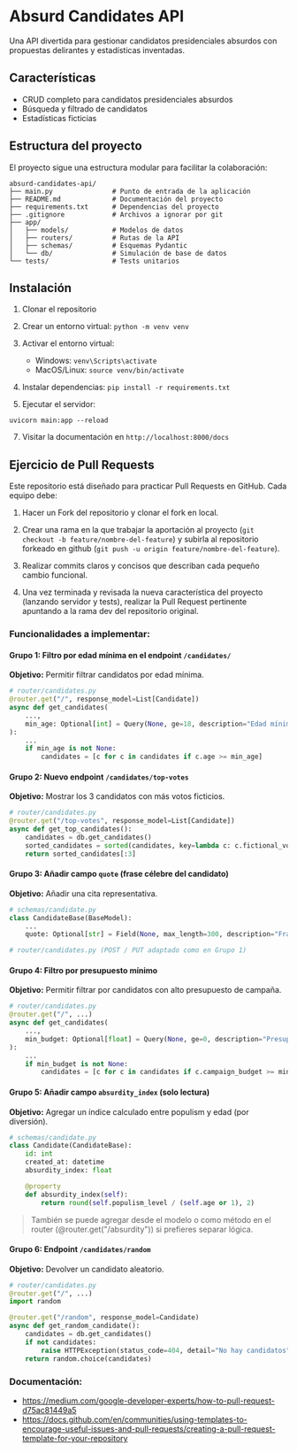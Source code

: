 # Absurd Candidates API

Una API divertida para gestionar candidatos presidenciales absurdos con propuestas delirantes y estadísticas inventadas.

## Características

- CRUD completo para candidatos presidenciales absurdos
- Búsqueda y filtrado de candidatos
- Estadísticas ficticias

## Estructura del proyecto

El proyecto sigue una estructura modular para facilitar la colaboración:

```
absurd-candidates-api/
├── main.py               # Punto de entrada de la aplicación
├── README.md             # Documentación del proyecto
├── requirements.txt      # Dependencias del proyecto
├── .gitignore            # Archivos a ignorar por git
├── app/
│   ├── models/           # Modelos de datos
│   ├── routers/          # Rutas de la API
│   ├── schemas/          # Esquemas Pydantic
│   └── db/               # Simulación de base de datos
└── tests/                # Tests unitarios
```

## Instalación

1. Clonar el repositorio

2. Crear un entorno virtual: `python -m venv venv`

3. Activar el entorno virtual:

   - Windows: `venv\Scripts\activate`
   - MacOS/Linux: `source venv/bin/activate`

4. Instalar dependencias: `pip install -r requirements.txt`

5. Ejecutar el servidor:

```
uvicorn main:app --reload
```

7. Visitar la documentación en `http://localhost:8000/docs`

## Ejercicio de Pull Requests

Este repositorio está diseñado para practicar Pull Requests en GitHub. Cada equipo debe:

1. Hacer un Fork del repositorio y clonar el fork en local.

2. Crear una rama en la que trabajar la aportación al proyecto (`git checkout -b feature/nombre-del-feature`) y subirla al repositorio forkeado en github (`git push -u origin feature/nombre-del-feature`).

3. Realizar commits claros y concisos que describan cada pequeño cambio funcional.

4. Una vez terminada y revisada la nueva característica del proyecto (lanzando servidor y tests), realizar la Pull Request pertinente apuntando a la rama dev del repositorio original.

### Funcionalidades a implementar:

#### Grupo 1: Filtro por edad mínima en el endpoint `/candidates/`

**Objetivo:** Permitir filtrar candidatos por edad mínima.

```python
# router/candidates.py
@router.get("/", response_model=List[Candidate])
async def get_candidates(
    ...,
    min_age: Optional[int] = Query(None, ge=18, description="Edad mínima del candidato")
):
    ...
    if min_age is not None:
        candidates = [c for c in candidates if c.age >= min_age]
```

#### Grupo 2: Nuevo endpoint `/candidates/top-votes`

**Objetivo:** Mostrar los 3 candidatos con más votos ficticios.

```python
# router/candidates.py
@router.get("/top-votes", response_model=List[Candidate])
async def get_top_candidates():
    candidates = db.get_candidates()
    sorted_candidates = sorted(candidates, key=lambda c: c.fictional_votes, reverse=True)
    return sorted_candidates[:3]
```

#### Grupo 3: Añadir campo `quote` (frase célebre del candidato)

**Objetivo:** Añadir una cita representativa.

```python
# schemas/candidate.py
class CandidateBase(BaseModel):
    ...
    quote: Optional[str] = Field(None, max_length=300, description="Frase célebre del candidato")

# router/candidates.py (POST / PUT adaptado como en Grupo 1)
```

#### Grupo 4: Filtro por presupuesto mínimo

**Objetivo:** Permitir filtrar por candidatos con alto presupuesto de campaña.

```python
# router/candidates.py
@router.get("/", ...)
async def get_candidates(
    ...,
    min_budget: Optional[float] = Query(None, ge=0, description="Presupuesto mínimo")
):
    ...
    if min_budget is not None:
        candidates = [c for c in candidates if c.campaign_budget >= min_budget]
```

#### Grupo 5: Añadir campo `absurdity_index` (solo lectura)

**Objetivo:** Agregar un índice calculado entre populism y edad (por diversión).

```python
# schemas/candidate.py
class Candidate(CandidateBase):
    id: int
    created_at: datetime
    absurdity_index: float

    @property
    def absurdity_index(self):
        return round(self.populism_level / (self.age or 1), 2)
```

> También se puede agregar desde el modelo o como método en el router (@router.get("/absurdity")) si prefieres separar lógica.

#### Grupo 6: Endpoint `/candidates/random`

**Objetivo:** Devolver un candidato aleatorio.

```python
# router/candidates.py
@router.get("/", ...)
import random

@router.get("/random", response_model=Candidate)
async def get_random_candidate():
    candidates = db.get_candidates()
    if not candidates:
        raise HTTPException(status_code=404, detail="No hay candidatos")
    return random.choice(candidates)
```

### Documentación:

- https://medium.com/google-developer-experts/how-to-pull-request-d75ac81449a5
- https://docs.github.com/en/communities/using-templates-to-encourage-useful-issues-and-pull-requests/creating-a-pull-request-template-for-your-repository
